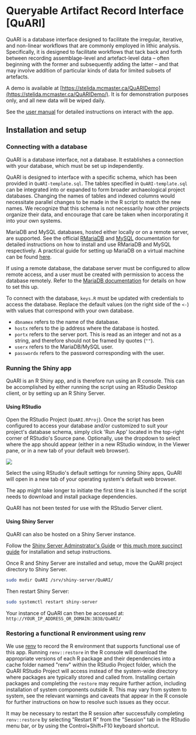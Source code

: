 # Queryable Artifact Record Interface [QuARI]
QuARI is a database interface designed to facilitate the irregular, iterative, and non-linear workflows that are commonly employed in lithic analysis. Specifically, it is designed to facilitate workflows that tack back and forth between recording assemblage-level and artefact-level data – often beginning with the former and subsequently adding the latter – and that may involve addition of particular kinds of data for limited subsets of artefacts.

A demo is available at [https://stelida.mcmaster.ca/QuARIDemo](https://stelida.mcmaster.ca/QuARIDemo/). It is for demonstration purposes only, and all new data will be wiped daily.

See the [user manual](https://github.com/zackbatist/QuARI/blob/master/user-manual.md) for detailed instructions on interact with the app.

## Installation and setup
### Connecting with a database
QuARI is a database interface, not a database. It establishes a connection with your database, which must be set up independently.

QuARI is designed to interface with a specific schema, which has been provided in `QuARI-template.sql`. The tables specified in `QuARI-template.sql` can be integrated into or expanded to form broader archaeological project databases. Changing the names of tables and indexed columns would necessitate parallel changes to be made in the R script to match the new names. We recognize that this schema is not necessarily how other projects organize their data, and encourage that care be taken when incorporating it into your own systems.

MariaDB and MySQL databases, hosted either locally or on a remote server, are supported. See the official [RMariaDB](https://mariadb.com/kb/en/documentation/) and [MySQL](https://dev.mysql.com/doc/refman/8.0/en/) documentation for detailed instructions on how to install and use RMariaDB and MySQL respectively. A practical guide for setting up MariaDB on a virtual machine can be found [here](https://www.digitalocean.com/community/tutorials/how-to-install-mariadb-on-ubuntu-18-04).

If using a remote database, the database server must be configured to allow remote access, and a user must be created with permission to access the database remotely. Refer to the [MariaDB documentation](https://mariadb.com/kb/en/configuring-mariadb-for-remote-client-access/) for details on how to set this up.

To connect with the database, `keys.R` must be updated with credentials to access the database. Replace the default values (on the right side of the `<-`) with values that correspond with your own database.

* `dbnamex` refers to the name of the database.
* `hostx` refers to the ip address where the database is hosted.
* `portx` refers to the server port. This is read as an integer and not as a string, and therefore should not be framed by quotes (`""`).
* `userx` refers to the MariaDB/MySQL user.
* `passwordx` refers to the password corresponding with the user.

### Running the Shiny app
QuARI is an R Shiny app, and is therefore run using an R console. This can be accomplished by either running the script using an RStudio Desktop client, or by setting up an R Shiny Server.

#### Using RStudio
Open the RStudio Project (`QuARI.RProj`). Once the script has been configured to access your database and/or customized to suit your project's database schema, simply click 'Run App' located in the top-right corner of RStudio's Source pane. Optionally, use the dropdown to select where the app should appear (either in a new RStudio window, in the Viewer pane, or in a new tab of your default web browser).

![](https://shiny.rstudio.com/tutorial/written-tutorial/lesson1/images/run-app.png)

Select the using RStudio's default settings for running Shiny apps, QuARI will open in a new tab of your operating system's default web browser.

The app might take longer to initiate the first time it is launched if the script needs to download and install package dependencies.

QuARI has not been tested for use with the RStudio Server client.

#### Using Shiny Server
QuARI can also be hosted on a Shiny Server instance.

Follow the [Shiny Server Adminstrator's Guide](https://docs.rstudio.com/shiny-server/) or [this much more succinct guide](https://www.linode.com/docs/development/r/how-to-deploy-rshiny-server-on-ubuntu-and-debian/) for installation and setup instructions.

Once R and Shiny Server are installed and setup, move the QuARI project directory to Shiny Server.
```bash
sudo mvdir QuARI /srv/shiny-server/QuARI/
```

Then restart Shiny Server:
```bash
sudo systemctl restart shiny-server
```

Your instance of QuARI can then be accessed at: `http://YOUR_IP_ADDRESS_OR_DOMAIN:3838/QuARI/`

### Restoring a functional R environment using renv
We use [renv](https://rstudio.github.io/renv/) to record the R environment that supports functional use of this app. Running `renv::restore` in the R console will download the appropriate versions of each R package and their dependencies into a cache folder named "renv" within the RStudio Project folder, which the QuARI RStudio Project will access instead of the system-wide directory where packages are typically stored and called from. Installing certain packages and completing the `restore` may require further action, including installation of system components outside R. This may vary from system to system, see the relevant warnings and caveats that appear in the R console for further instructions on how to resolve such issues as they occur.

It may be necessary to restart the R session after successfully completing `renv::restore` by selecting "Restart R" from the "Session" tab in the RStudio menu bar, or by using the Control+Shift+F10 keyboard shortcut.
